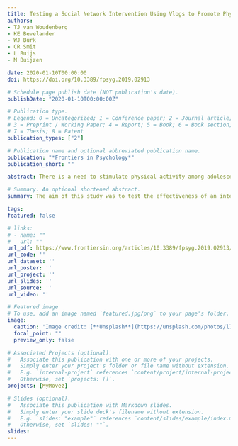 ```yaml
---
title: Testing a Social Network Intervention Using Vlogs to Promote Physical Activity Among Adolescents; A Randomized Controlled Trial
authors:
- TJ van Woudenberg
- KE Bevelander
- WJ Burk
- CR Smit
- L Buijs
- M Buijzen

date: 2020-01-10T00:00:00
doi: https://doi.org/10.3389/fpsyg.2019.02913

# Schedule page publish date (NOT publication's date).
publishDate: "2020-01-10T00:00:00Z"

# Publication type.
# Legend: 0 = Uncategorized; 1 = Conference paper; 2 = Journal article;
# 3 = Preprint / Working Paper; 4 = Report; 5 = Book; 6 = Book section;
# 7 = Thesis; 8 = Patent
publication_types: ["2"]

# Publication name and optional abbreviated publication name.
publication: "*Frontiers in Psychology*"
publication_short: ""

abstract: There is a need to stimulate physical activity among adolescents, but unfortunately, they are hard to reach with traditional mass media interventions. A promising alternative is to carry out social network interventions. In social network interventions, a small group of individuals is selected to promote health related behaviors within their social network. This study investigates whether a social network intervention is more effective to promote physical activity, compared to a mass media intervention and no intervention. Adolescents were randomly allocated by classroom to one of three conditions; social network intervention, mass media intervention, or control condition. In the social network intervention, 15 percent of the participants (based on peer nominations) was approached to become an influence agent, who created vlogs about physical activity that were shown during the intervention. In the mass media intervention, participants were exposed to vlogs made by unfamiliar peers (i.e., vlogs of the social network intervention). The control condition did not receive vlogs about physical activity. All participants received a research smartphone to complete questionnaires and a wrist worn accelerometer to measure physical activity. The trial was registered a priori in the Dutch Trial Registry. There were no differences in objectively measured physical activity between this social network intervention and the control condition in the short term, but there was an unexpected increase in the control condition compared to the social network intervention in the long term. No differences between the social network intervention and mass media intervention were observed. The current study does not provide evidence that this social network intervention is effective in increasing physical activity in adolescents. Exploratory analyses suggest that this social network intervention increased the perceived social norm toward physical activity and responses to the vlogs were more positive in the social network intervention than in the mass media intervention. These initial results warrant further research to investigate the role of the social norms and the added benefit of using influence agents for social network interventions.

# Summary. An optional shortened abstract.
summary: The aim of this study was to test the effectiveness of an intervention that used vlogs to promote physical activity.

tags:
featured: false

# links:
# - name: ""
#   url: ""
url_pdf: https://www.frontiersin.org/articles/10.3389/fpsyg.2019.02913/pdf
url_code: ''
url_dataset: ''
url_poster: ''
url_project: ''
url_slides: ''
url_source: ''
url_video: ''

# Featured image
# To use, add an image named `featured.jpg/png` to your page's folder. 
image:
  caption: 'Image credit: [**Unsplash**](https://unsplash.com/photos/l77GW8mY8Rk)'
  focal_point: ""
  preview_only: false

# Associated Projects (optional).
#   Associate this publication with one or more of your projects.
#   Simply enter your project's folder or file name without extension.
#   E.g. `internal-project` references `content/project/internal-project/index.md`.
#   Otherwise, set `projects: []`.
projects: [MyMovez]

# Slides (optional).
#   Associate this publication with Markdown slides.
#   Simply enter your slide deck's filename without extension.
#   E.g. `slides: "example"` references `content/slides/example/index.md`.
#   Otherwise, set `slides: ""`.
slides:
---
```

